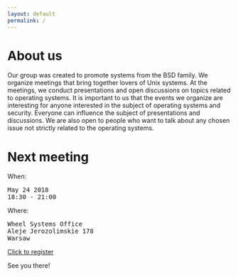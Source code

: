 ```yaml
---
layout: default
permalink: /
---
```

<h1>About us</h1>
<p>Our group was created to promote systems from the BSD family. We organize meetings that bring together lovers of Unix systems. At the meetings, we conduct presentations and open discussions on topics related to operating systems. It is important to us that the events we organize are interesting for anyone interested in the subject of operating systems and security. Everyone can influence the subject of presentations and discussions. We are also open to people who want to talk about any chosen issue not strictly related to the operating systems.</p>

<h1>Next meeting</h1>

When:
<pre>
May 24 2018
18:30 - 21:00
</pre>
Where:
<pre>
Wheel Systems Office
Aleje Jerozolimskie 178
Warsaw
</pre>

<a href="http://bit.ly/bsd-pl-1">Click to register</a>

See you there!
